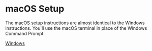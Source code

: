 # macOS Setup

The macOS setup instructions are almost identical to the Windows instructions. You'll use the macOS terminal in place of the Windows Command Prompt.

[Windows](Windows/index.md)

